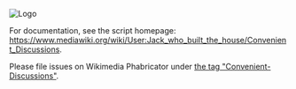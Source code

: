 ![Logo](https://upload.wikimedia.org/wikipedia/commons/thumb/c/c9/Convenient_Discussions_English_logo_2.svg/407px-Convenient_Discussions_English_logo_2.svg.png)

For documentation, see the script homepage: https://www.mediawiki.org/wiki/User:Jack_who_built_the_house/Convenient_Discussions.

Please file issues on Wikimedia Phabricator under [the tag "Convenient-Discussions"](https://phabricator.wikimedia.org/tag/convenient-discussions/).
